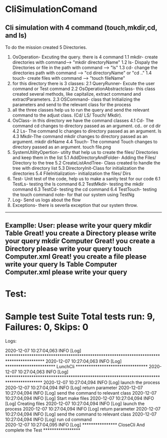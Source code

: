  # CliSimulationComand
Cli simulation with 4 command (touch,mkdir,cd, and ls)
-------------------------------------------------------
To do the mission created  5 Directories.
1. OsOperation- Excuting the query. there is 4 command
  1.1 mkdir- create directories with command--> "mkdir directoryName"
  1.2 ls- Dispaly the Directories or file in the path with command --> "ls"
  1.3 cd- change the directories path with command --> "cd directoryName" or "cd .."
  1.4 touch- create files with command --> "touch fileName"
2. for this directory there is 3 classes: 
  2.1 QueryRunner- Excute the user command or Test command
  2.2 OsOperationAbstractclass-  this class created several methods, like capitalize, extract command and extractParameters.
  2.3 OSCommand- class that Initializing the parameters and send to the relevant class for the process
3. all the three classes help us to run the query and send the relevant command to the adjust class. (Cd/ LS/ Touch/ Mkdir).
4. OsClass- in this directory we have the command classes
  4.1 Cd- The command cd changes to directory passed as an argument. cd.. or cd dir 
  4.2 Ls- The command lc changes to directory passed as an argument. ls
  4.3 Mkdir-The command mkdir changes to directory passed as an argument. mkdir dirName
  4.4 Touch- The command Touch changes to directory passed as an argument. touch file.png
5. SystemUtilityOpertion- utilty that help us to create the files/ Directories and keep them in the list
  5.1 AddDirectoryAndFolder- Adding the Files/ Directory to the tree
  5.2 CreateListAndTree- Class created to handle the tree with directory list
  5.3 DirectoryInit-Class for initialization the directories 
  5.4 FileInitialization- initialization the files/ Dirs
6. Test- Unit test of the code, help us to make a sanity test for our code
  6.1 TestLs- testing the ls command
  6.2 TestMkdir- testing the mkdir command
  6.3 TestCd- testing the cd command
  6.4 TestTouch- testing the touch command
  note- for that our system using TestNg 
7. Log- Send us logs about the flow
8. Exceptions- there is severla exception that our system throw.
---------------------------------------
Examplle:
User:
please write your query mkdir Table
Great! you create a Directory
please write your query mkdir Computer
Great! you create a Directory
please write your query touch Computer.xml
Great! you create a file
please write your query ls
Table
Computer
Computer.xml
please write your query 
--------------------------------
Test:
=========================================================
Sample test Suite
Total tests run: 9, Failures: 0, Skips: 0
==========================================================

Logs:

2020-12-07 10:27:04,063 INFO  [Log] ***************************************************************************************** 
 2020-12-07 10:27:04,063 INFO  [Log] ***********************                 LunchCli       ********************************* 
 2020-12-07 10:27:04,063 INFO  [Log] **************************************************************************************** 
 2020-12-07 10:27:04,094 INFO  [Log] launch the process 
 2020-12-07 10:27:04,094 INFO  [Log] return parameter 
 2020-12-07 10:27:04,094 INFO  [Log] send the command to relevant class 
 2020-12-07 10:27:04,094 INFO  [Log] Start make files 
 2020-12-07 10:27:04,094 INFO  [Log] Creating files 
 2020-12-07 10:27:04,094 INFO  [Log] launch the process 
 2020-12-07 10:27:04,094 INFO  [Log] return parameter 
 2020-12-07 10:27:04,094 INFO  [Log] send the command to relevant class 
 2020-12-07 10:27:04,094 INFO  [Log] run cd command    
 2020-12-07 10:27:04,095 INFO  [Log] ****************            CloseCli And complete the Test             *****************  
 
 
